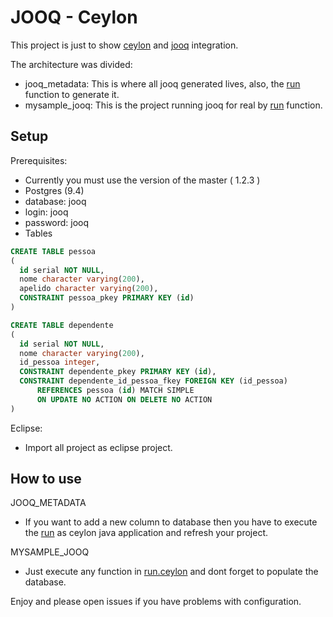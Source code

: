 # JOOQ - Ceylon

This project is just to show [ceylon](http://ceylon-lang.org/) and [jooq](http://www.jooq.org/) integration.

The architecture was divided:
- jooq_metadata: This is where all jooq generated lives, also, the [run](https://github.com/DiegoCoronel/ceylon-jooq/blob/master/source/jooq_metadata/run.ceylon) function to generate it.
- mysample_jooq: This is the project running jooq for real by [run](https://github.com/DiegoCoronel/ceylon-jooq/blob/master/source/mysample_jooq/run.ceylon) function.

## Setup

Prerequisites:
- Currently you must use the version of the master ( 1.2.3 )
- Postgres (9.4)
 - database: jooq
 - login: jooq
 - password: jooq
- Tables
```sql
CREATE TABLE pessoa
(
  id serial NOT NULL,
  nome character varying(200),
  apelido character varying(200),
  CONSTRAINT pessoa_pkey PRIMARY KEY (id)
)

CREATE TABLE dependente
(
  id serial NOT NULL,
  nome character varying(200),
  id_pessoa integer,
  CONSTRAINT dependente_pkey PRIMARY KEY (id),
  CONSTRAINT dependente_id_pessoa_fkey FOREIGN KEY (id_pessoa)
      REFERENCES pessoa (id) MATCH SIMPLE
      ON UPDATE NO ACTION ON DELETE NO ACTION
)
```

Eclipse:
- Import all project as eclipse project.

## How to use

JOOQ_METADATA
- If you want to add a new column to database then you have to execute the [run](https://github.com/DiegoCoronel/ceylon-jooq/blob/master/source/jooq_metadata/run.ceylon) as ceylon java application and refresh your project.

MYSAMPLE_JOOQ
- Just execute any function in [run.ceylon](https://github.com/DiegoCoronel/ceylon-jooq/blob/master/source/mysample_jooq/run.ceylon) and dont forget to populate the database.




Enjoy and please open issues if you have problems with configuration.
